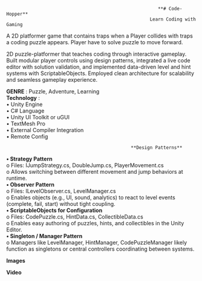                                                             **# Code-Hopper**
                                                         Learn Coding with Gaming
                                                         
A 2D platformer game that contains traps when a Player collides with traps a coding puzzle appears. Player have to solve puzzle to move forward.    

2D puzzle-platformer that teaches coding through interactive gameplay. Built modular player controls using design patterns, integrated a live code editor with solution validation, and implemented data-driven level and hint systems with ScriptableObjects. Employed clean architecture for scalability and seamless gameplay experience.   

**GENRE** : Puzzle, Adventure, Learning    
**Technology** :  
            •	Unity Engine   
            •	C# Language   
            •	Unity UI Toolkit or uGUI   
            •	TextMesh Pro   
            •	External Compiler Integration       
            •	Remote Config       
            
                                                  **Design Patterns**    
                                                  
**•	Strategy Pattern**    
    o	Files: IJumpStrategy.cs, DoubleJump.cs, PlayerMovement.cs   
    o	Allows switching between different movement and jump behaviors at runtime.   
**•	Observer Pattern**   
    o	Files: ILevelObserver.cs, LevelManager.cs   
    o	Enables objects (e.g., UI, sound, analytics) to react to level events (complete, fail, start) without tight coupling.    
**•	ScriptableObjects for Configuration**    
    o	Files: CodePuzzle.cs, HintData.cs, CollectibleData.cs    
    o	Enables easy authoring of puzzles, hints, and collectibles in the Unity Editor.    
**•	Singleton / Manager Pattern**    
    o	Managers like LevelManager, HintManager, CodePuzzleManager likely function as singletons or central controllers coordinating between systems.    

  **Images**    
   
  **Video**    




